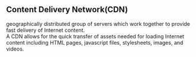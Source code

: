 Content Delivery Network(CDN)
---
geographically distributed group of servers which work together to provide fast delivery of Internet content.  
A CDN allows for the quick transfer of assets needed for loading Internet content including HTML pages, javascript files, stylesheets, images, and videos.


